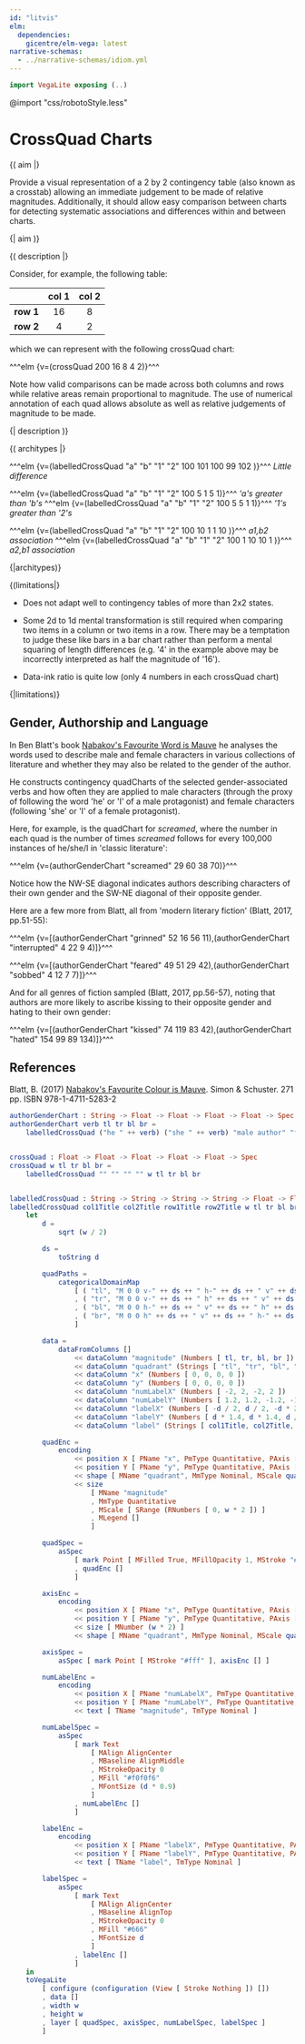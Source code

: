 ```yaml
---
id: "litvis"
elm:
  dependencies:
    gicentre/elm-vega: latest
narrative-schemas:
  - ../narrative-schemas/idiom.yml
---
```


```elm {l=hidden}
import VegaLite exposing (..)
```

@import "css/robotoStyle.less"

# CrossQuad Charts

{( aim |}

Provide a visual representation of a 2 by 2 contingency table (also known as a crosstab) allowing an immediate judgement to be made of relative magnitudes.
Additionally, it should allow easy comparison between charts for detecting systematic associations and differences within and between charts.

{| aim )}

{( description |}

Consider, for example, the following table:

|           | col 1 | col 2 |
| --------- | :---: | :---: |
| **row 1** |  16   |   8   |
| **row 2** |   4   |   2   |

which we can represent with the following crossQuad chart:

^^^elm {v=(crossQuad 200 16 8 4 2)}^^^

Note how valid comparisons can be made across both columns and rows while relative areas remain proportional to magnitude.
The use of numerical annotation of each quad allows absolute as well as relative judgements of magnitude to be made.

{| description )}

{( architypes |}

^^^elm {v=(labelledCrossQuad "a" "b" "1" "2" 100 101 100 99 102 )}^^^
_Little difference_

^^^elm {v=(labelledCrossQuad "a" "b" "1" "2" 100 5 1 5 1)}^^^
_'a's greater than 'b's_<!-- ^^^elm {v=(labelledCrossQuad "a" "b" "1" "2" 100 1 5 1 5 )}^^^
_'b's greater than 'a's_ -->
^^^elm {v=(labelledCrossQuad "a" "b" "1" "2" 100 5 5 1 1)}^^^
_'1's greater than '2's_

<!-- ^^^elm {v=(labelledCrossQuad "a" "b" "1" "2" 100 1 1 5 5 )}^^^
_'2's greater than '1's_ -->

^^^elm {v=(labelledCrossQuad "a" "b" "1" "2" 100 10 1 1 10 )}^^^
_a1,b2 association_
^^^elm {v=(labelledCrossQuad "a" "b" "1" "2" 100 1 10 10 1 )}^^^
_a2,b1 association_

{|architypes)}

{(limitations|}

*   Does not adapt well to contingency tables of more than 2x2 states.

*   Some 2d to 1d mental transformation is still required when comparing two items in a column or two items in a row.
    There may be a temptation to judge these like bars in a bar chart rather than perform a mental squaring of length differences (e.g. '4' in the example above may be incorrectly interpreted as half the magnitude of '16').

*   Data-ink ratio is quite low (only 4 numbers in each crossQuad chart)

{|limitations)}

## Gender, Authorship and Language

In Ben Blatt's book [Nabakov's Favourite Word is Mauve](http://www.simonandschuster.com/books/Nabokovs-Favorite-Word-Is-Mauve/Ben-Blatt/9781501105388) he analyses the words used to describe male and female characters in various collections of literature and whether they may also be related to the gender of the author.

He constructs contingency quadCharts of the selected gender-associated verbs and how often they are applied to male characters (through the proxy of following the word 'he' or 'I' of a male protagonist) and female characters (following 'she' or 'I' of a female protagonist).

Here, for example, is the quadChart for _screamed_, where the number in each quad is the number of times _screamed_ follows for every 100,000 instances of he/she/I in 'classic literature':

^^^elm {v=(authorGenderChart "screamed" 29 60 38 70)}^^^

Notice how the NW-SE diagonal indicates authors describing characters of their own gender and the SW-NE diagonal of their opposite gender.

Here are a few more from Blatt, all from 'modern literary fiction' (Blatt, 2017, pp.51-55):

^^^elm {v=[(authorGenderChart "grinned" 52 16 56 11),(authorGenderChart "interrupted" 4 22 9 4)]}^^^

^^^elm {v=[(authorGenderChart "feared" 49 51 29 42),(authorGenderChart "sobbed" 4 12 7 7)]}^^^

And for all genres of fiction sampled (Blatt, 2017, pp.56-57), noting that authors are more likely to ascribe kissing to their opposite gender and hating to their own gender:

^^^elm {v=[(authorGenderChart "kissed" 74 119 83 42),(authorGenderChart "hated" 154 99 89 134)]}^^^

## References

Blatt, B. (2017) [Nabakov's Favourite Colour is Mauve](http://www.simonandschuster.com/books/Nabokovs-Favorite-Word-Is-Mauve/Ben-Blatt/9781501105388). Simon & Schuster. 271 pp. ISBN 978-1-4711-5283-2

```elm {l=hidden}
authorGenderChart : String -> Float -> Float -> Float -> Float -> Spec
authorGenderChart verb tl tr bl br =
    labelledCrossQuad ("he " ++ verb) ("she " ++ verb) "male author" "female author" 200 tl tr bl br


crossQuad : Float -> Float -> Float -> Float -> Float -> Spec
crossQuad w tl tr bl br =
    labelledCrossQuad "" "" "" "" w tl tr bl br


labelledCrossQuad : String -> String -> String -> String -> Float -> Float -> Float -> Float -> Float -> Spec
labelledCrossQuad col1Title col2Title row1Title row2Title w tl tr bl br =
    let
        d =
            sqrt (w / 2)

        ds =
            toString d

        quadPaths =
            categoricalDomainMap
                [ ( "tl", "M 0 0 v-" ++ ds ++ " h-" ++ ds ++ " v" ++ ds ++ "z" )
                , ( "tr", "M 0 0 v-" ++ ds ++ " h" ++ ds ++ " v" ++ ds ++ "z" )
                , ( "bl", "M 0 0 h-" ++ ds ++ " v" ++ ds ++ " h" ++ ds ++ "z" )
                , ( "br", "M 0 0 h" ++ ds ++ " v" ++ ds ++ " h-" ++ ds ++ "z" )
                ]

        data =
            dataFromColumns []
                << dataColumn "magnitude" (Numbers [ tl, tr, bl, br ])
                << dataColumn "quadrant" (Strings [ "tl", "tr", "bl", "br" ])
                << dataColumn "x" (Numbers [ 0, 0, 0, 0 ])
                << dataColumn "y" (Numbers [ 0, 0, 0, 0 ])
                << dataColumn "numLabelX" (Numbers [ -2, 2, -2, 2 ])
                << dataColumn "numLabelY" (Numbers [ 1.2, 1.2, -1.2, -1.2 ])
                << dataColumn "labelX" (Numbers [ -d / 2, d / 2, -d * 2, -d * 2 ])
                << dataColumn "labelY" (Numbers [ d * 1.4, d * 1.4, d / 2, -d / 2 ])
                << dataColumn "label" (Strings [ col1Title, col2Title, row1Title, row2Title ])

        quadEnc =
            encoding
                << position X [ PName "x", PmType Quantitative, PAxis [] ]
                << position Y [ PName "y", PmType Quantitative, PAxis [] ]
                << shape [ MName "quadrant", MmType Nominal, MScale quadPaths, MLegend [] ]
                << size
                    [ MName "magnitude"
                    , MmType Quantitative
                    , MScale [ SRange (RNumbers [ 0, w * 2 ]) ]
                    , MLegend []
                    ]

        quadSpec =
            asSpec
                [ mark Point [ MFilled True, MFillOpacity 1, MStroke "#fff", MStrokeWidth 0 ]
                , quadEnc []
                ]

        axisEnc =
            encoding
                << position X [ PName "x", PmType Quantitative, PAxis [] ]
                << position Y [ PName "y", PmType Quantitative, PAxis [] ]
                << size [ MNumber (w * 2) ]
                << shape [ MName "quadrant", MmType Nominal, MScale quadPaths, MLegend [] ]

        axisSpec =
            asSpec [ mark Point [ MStroke "#fff" ], axisEnc [] ]

        numLabelEnc =
            encoding
                << position X [ PName "numLabelX", PmType Quantitative, PAxis [] ]
                << position Y [ PName "numLabelY", PmType Quantitative, PAxis [] ]
                << text [ TName "magnitude", TmType Nominal ]

        numLabelSpec =
            asSpec
                [ mark Text
                    [ MAlign AlignCenter
                    , MBaseline AlignMiddle
                    , MStrokeOpacity 0
                    , MFill "#f0f0f6"
                    , MFontSize (d * 0.9)
                    ]
                , numLabelEnc []
                ]

        labelEnc =
            encoding
                << position X [ PName "labelX", PmType Quantitative, PAxis [] ]
                << position Y [ PName "labelY", PmType Quantitative, PAxis [] ]
                << text [ TName "label", TmType Nominal ]

        labelSpec =
            asSpec
                [ mark Text
                    [ MAlign AlignCenter
                    , MBaseline AlignTop
                    , MStrokeOpacity 0
                    , MFill "#666"
                    , MFontSize d
                    ]
                , labelEnc []
                ]
    in
    toVegaLite
        [ configure (configuration (View [ Stroke Nothing ]) [])
        , data []
        , width w
        , height w
        , layer [ quadSpec, axisSpec, numLabelSpec, labelSpec ]
        ]
```
